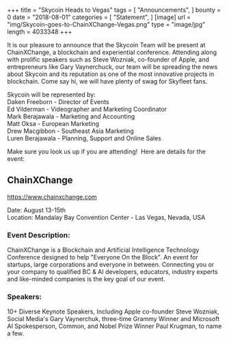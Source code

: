 +++
title = "Skycoin Heads to Vegas"
tags = [ "Announcements", ]
bounty = 0
date = "2018-08-01"
categories = [ "Statement", ]
[image]
    url = "img/Skycoin-goes-to-ChainXChange-Vegas.png"
    type = "image/jpg"
    length = 4033348
+++

It is our pleasure to announce that the Skycoin Team will be present at ChainXChange, a blockchain and experiential conference. Attending along with prolific speakers such as Steve Wozniak, co-founder of Apple, and entrepreneurs like Gary Vaynerchuck, our team will be spreading the news about Skycoin and its reputation as one of the most innovative projects in blockchain. Come say hi, we will have plenty of swag for Skyfleet fans.

Skycoin will be represented by:\
Daken Freeborn - Director of Events\
Ed Vilderman - Videographer and Marketing Coordinator\
Mark Berajawala - Marketing and Accounting\
Matt Oksa - European Marketing\
Drew Macgibbon - Southeast Asia Marketing\
Luren Berajawala - Planning, Support and Online Sales

Make sure you look us up if you are attending!  Here are details for the event:

## ChainXChange

<https://www.chainxchange.com>

Date: August 13-15th\
Location: Mandalay Bay Convention Center - Las Vegas, Nevada, USA

### Event Description:

ChainXChange is a Blockchain and Artificial Intelligence Technology Conference designed to help "Everyone On the Block". An event for startups, large corporations and everyone in between. Connecting you or your company to qualified BC & AI developers, educators, industry experts and like-minded companies is the key goal of our event.

### Speakers:

10+ Diverse Keynote Speakers, Including Apple co-founder Steve Wozniak, Social Media's Gary Vaynerchuk, three-time Grammy Winner and Microsoft AI Spokesperson, Common, and Nobel Prize Winner Paul Krugman, to name a few.

